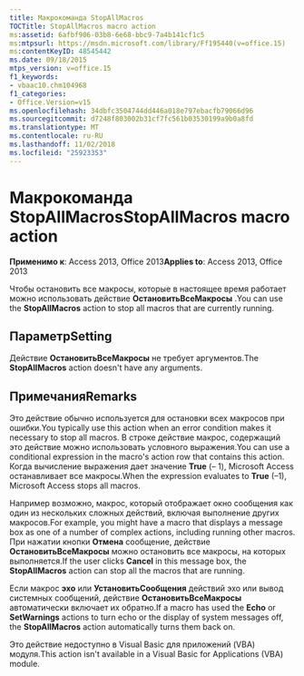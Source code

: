 ```yaml
---
title: Макрокоманда StopAllMacros
TOCTitle: StopAllMacros macro action
ms:assetid: 6afbf906-03b8-6e68-bbc9-7a4b141cf1c5
ms:mtpsurl: https://msdn.microsoft.com/library/Ff195440(v=office.15)
ms:contentKeyID: 48545442
ms.date: 09/18/2015
mtps_version: v=office.15
f1_keywords:
- vbaac10.chm104968
f1_categories:
- Office.Version=v15
ms.openlocfilehash: 34dbfc3504744dd446a018e797ebacfb79066d96
ms.sourcegitcommit: d7248f803002b31cf7fc561b03530199a9b0a8fd
ms.translationtype: MT
ms.contentlocale: ru-RU
ms.lasthandoff: 11/02/2018
ms.locfileid: "25923353"
---
```

# <a name="stopallmacros-macro-action"></a><span data-ttu-id="0c4da-102">Макрокоманда StopAllMacros</span><span class="sxs-lookup"><span data-stu-id="0c4da-102">StopAllMacros macro action</span></span>


<span data-ttu-id="0c4da-103">**Применимо к**: Access 2013, Office 2013</span><span class="sxs-lookup"><span data-stu-id="0c4da-103">**Applies to**: Access 2013, Office 2013</span></span>

<span data-ttu-id="0c4da-104">Чтобы остановить все макросы, которые в настоящее время работает можно использовать действие **ОстановитьВсеМакросы** .</span><span class="sxs-lookup"><span data-stu-id="0c4da-104">You can use the **StopAllMacros** action to stop all macros that are currently running.</span></span>

## <a name="setting"></a><span data-ttu-id="0c4da-105">Параметр</span><span class="sxs-lookup"><span data-stu-id="0c4da-105">Setting</span></span>

<span data-ttu-id="0c4da-106">Действие **ОстановитьВсеМакросы** не требует аргументов.</span><span class="sxs-lookup"><span data-stu-id="0c4da-106">The **StopAllMacros** action doesn't have any arguments.</span></span>

## <a name="remarks"></a><span data-ttu-id="0c4da-107">Примечания</span><span class="sxs-lookup"><span data-stu-id="0c4da-107">Remarks</span></span>

<span data-ttu-id="0c4da-108">Это действие обычно используется для остановки всех макросов при ошибки.</span><span class="sxs-lookup"><span data-stu-id="0c4da-108">You typically use this action when an error condition makes it necessary to stop all macros.</span></span> <span data-ttu-id="0c4da-109">В строке действие макрос, содержащий это действие можно использовать условного выражения.</span><span class="sxs-lookup"><span data-stu-id="0c4da-109">You can use a conditional expression in the macro's action row that contains this action.</span></span> <span data-ttu-id="0c4da-110">Когда вычисление выражения дает значение **True** (– 1), Microsoft Access останавливает все макросы.</span><span class="sxs-lookup"><span data-stu-id="0c4da-110">When the expression evaluates to **True** (–1), Microsoft Access stops all macros.</span></span>

<span data-ttu-id="0c4da-111">Например возможно, макрос, который отображает окно сообщения как один из нескольких сложных действий, включая выполнение других макросов.</span><span class="sxs-lookup"><span data-stu-id="0c4da-111">For example, you might have a macro that displays a message box as one of a number of complex actions, including running other macros.</span></span> <span data-ttu-id="0c4da-112">При нажатии кнопки **Отмена** сообщение, действие **ОстановитьВсеМакросы** можно остановить все макросы, на которых выполняется.</span><span class="sxs-lookup"><span data-stu-id="0c4da-112">If the user clicks **Cancel** in this message box, the **StopAllMacros** action can stop all the macros that are running.</span></span>

<span data-ttu-id="0c4da-113">Если макрос **эхо** или **УстановитьСообщения** действий эхо или вывод системных сообщений, действие **ОстановитьВсеМакросы** автоматически включает их обратно.</span><span class="sxs-lookup"><span data-stu-id="0c4da-113">If a macro has used the **Echo** or **SetWarnings** actions to turn echo or the display of system messages off, the **StopAllMacros** action automatically turns them back on.</span></span>

<span data-ttu-id="0c4da-114">Это действие недоступно в Visual Basic для приложений (VBA) модуля.</span><span class="sxs-lookup"><span data-stu-id="0c4da-114">This action isn't available in a Visual Basic for Applications (VBA) module.</span></span>

